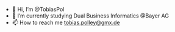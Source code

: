 - 👋 Hi, I’m @TobiasPol
- 🌱 I’m currently studying Dual Business Informatics @Bayer AG
- 📫 How to reach me tobias.polley@gmx.de

<!---
TobiasPol/TobiasPol is a ✨ special ✨ repository because its `README.md` (this file) appears on your GitHub profile.
You can click the Preview link to take a look at your changes.
--->
